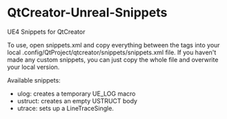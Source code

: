 # QtCreator-Unreal-Snippets
UE4 Snippets for QtCreator

To use, open snippets.xml and copy everything between the <snippets></snippets> tags into your
local .config/QtProject/qtcreator/snippets/snippets.xml file. If you haven't made any custom
snippets, you can just copy the whole file and overwrite your local version.

Available snippets:

- ulog: creates a temporary UE_LOG macro
- ustruct: creates an empty USTRUCT body
- utrace: sets up a LineTraceSingle.
